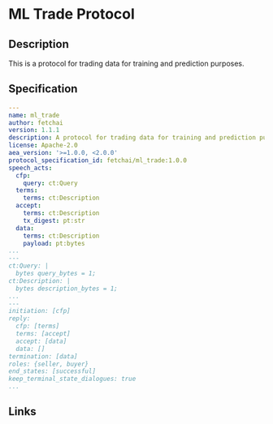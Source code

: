 # ML Trade Protocol

## Description

This is a protocol for trading data for training and prediction purposes.

## Specification

```yaml
---
name: ml_trade
author: fetchai
version: 1.1.1
description: A protocol for trading data for training and prediction purposes.
license: Apache-2.0
aea_version: '>=1.0.0, <2.0.0'
protocol_specification_id: fetchai/ml_trade:1.0.0
speech_acts:
  cfp:
    query: ct:Query
  terms:
    terms: ct:Description
  accept:
    terms: ct:Description
    tx_digest: pt:str
  data:
    terms: ct:Description
    payload: pt:bytes
...
---
ct:Query: |
  bytes query_bytes = 1;
ct:Description: |
  bytes description_bytes = 1;
...
---
initiation: [cfp]
reply:
  cfp: [terms]
  terms: [accept]
  accept: [data]
  data: []
termination: [data]
roles: {seller, buyer}
end_states: [successful]
keep_terminal_state_dialogues: true
...
```

## Links
